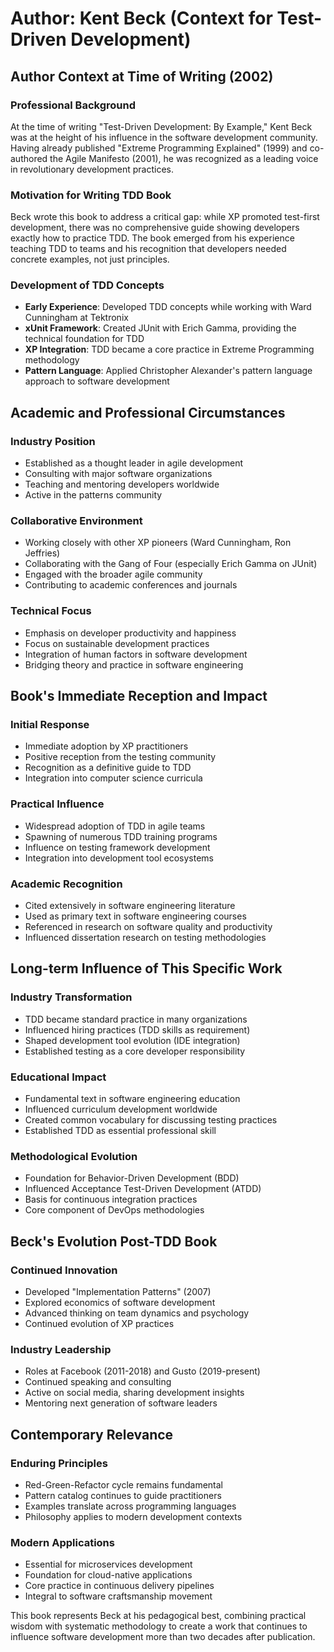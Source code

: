 # Author: Kent Beck (Context for Test-Driven Development)

## Author Context at Time of Writing (2002)

### Professional Background
At the time of writing "Test-Driven Development: By Example," Kent Beck was at the height of his influence in the software development community. Having already published "Extreme Programming Explained" (1999) and co-authored the Agile Manifesto (2001), he was recognized as a leading voice in revolutionary development practices.

### Motivation for Writing TDD Book
Beck wrote this book to address a critical gap: while XP promoted test-first development, there was no comprehensive guide showing developers exactly how to practice TDD. The book emerged from his experience teaching TDD to teams and his recognition that developers needed concrete examples, not just principles.

### Development of TDD Concepts
- **Early Experience**: Developed TDD concepts while working with Ward Cunningham at Tektronix
- **xUnit Framework**: Created JUnit with Erich Gamma, providing the technical foundation for TDD
- **XP Integration**: TDD became a core practice in Extreme Programming methodology
- **Pattern Language**: Applied Christopher Alexander's pattern language approach to software development

## Academic and Professional Circumstances

### Industry Position
- Established as a thought leader in agile development
- Consulting with major software organizations
- Teaching and mentoring developers worldwide
- Active in the patterns community

### Collaborative Environment
- Working closely with other XP pioneers (Ward Cunningham, Ron Jeffries)
- Collaborating with the Gang of Four (especially Erich Gamma on JUnit)
- Engaged with the broader agile community
- Contributing to academic conferences and journals

### Technical Focus
- Emphasis on developer productivity and happiness
- Focus on sustainable development practices
- Integration of human factors in software development
- Bridging theory and practice in software engineering

## Book's Immediate Reception and Impact

### Initial Response
- Immediate adoption by XP practitioners
- Positive reception from the testing community
- Recognition as a definitive guide to TDD
- Integration into computer science curricula

### Practical Influence
- Widespread adoption of TDD in agile teams
- Spawning of numerous TDD training programs
- Influence on testing framework development
- Integration into development tool ecosystems

### Academic Recognition
- Cited extensively in software engineering literature
- Used as primary text in software engineering courses
- Referenced in research on software quality and productivity
- Influenced dissertation research on testing methodologies

## Long-term Influence of This Specific Work

### Industry Transformation
- TDD became standard practice in many organizations
- Influenced hiring practices (TDD skills as requirement)
- Shaped development tool evolution (IDE integration)
- Established testing as a core developer responsibility

### Educational Impact
- Fundamental text in software engineering education
- Influenced curriculum development worldwide
- Created common vocabulary for discussing testing practices
- Established TDD as essential professional skill

### Methodological Evolution
- Foundation for Behavior-Driven Development (BDD)
- Influenced Acceptance Test-Driven Development (ATDD)
- Basis for continuous integration practices
- Core component of DevOps methodologies

## Beck's Evolution Post-TDD Book

### Continued Innovation
- Developed "Implementation Patterns" (2007)
- Explored economics of software development
- Advanced thinking on team dynamics and psychology
- Continued evolution of XP practices

### Industry Leadership
- Roles at Facebook (2011-2018) and Gusto (2019-present)
- Continued speaking and consulting
- Active on social media, sharing development insights
- Mentoring next generation of software leaders

## Contemporary Relevance

### Enduring Principles
- Red-Green-Refactor cycle remains fundamental
- Pattern catalog continues to guide practitioners
- Examples translate across programming languages
- Philosophy applies to modern development contexts

### Modern Applications
- Essential for microservices development
- Foundation for cloud-native applications
- Core practice in continuous delivery pipelines
- Integral to software craftsmanship movement

This book represents Beck at his pedagogical best, combining practical wisdom with systematic methodology to create a work that continues to influence software development more than two decades after publication.